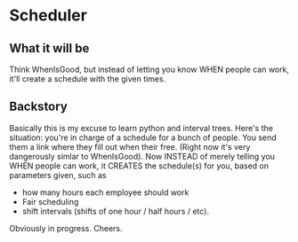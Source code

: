 Scheduler
=========

What it will be
----------------
Think WhenIsGood, but instead of letting you know WHEN people can work, it'll create a schedule with the given times.

Backstory
---------
Basically this is my excuse to learn python and interval trees. Here's the situation: you're in charge of a schedule for a bunch of people. You send them a link where they fill out when their free. (Right now it's very dangerously simlar to WhenIsGood).
Now INSTEAD of merely telling you WHEN people can work, it CREATES the schedule(s) for you, based on parameters given, such as
  - how many hours each employee should work
  - Fair scheduling
  - shift intervals (shifts of one hour / half hours / etc).
  
  
Obviously in progress. Cheers.
